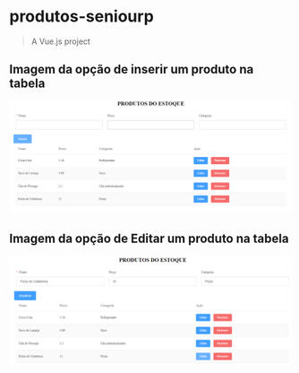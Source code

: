 # produtos-seniourp

> A Vue.js project

## Imagem da opção de inserir um produto na tabela
![](/src/imgReadme/inserir.png)

## Imagem da opção de Editar um produto na tabela
![](/src/imgReadme/Editar.png)
